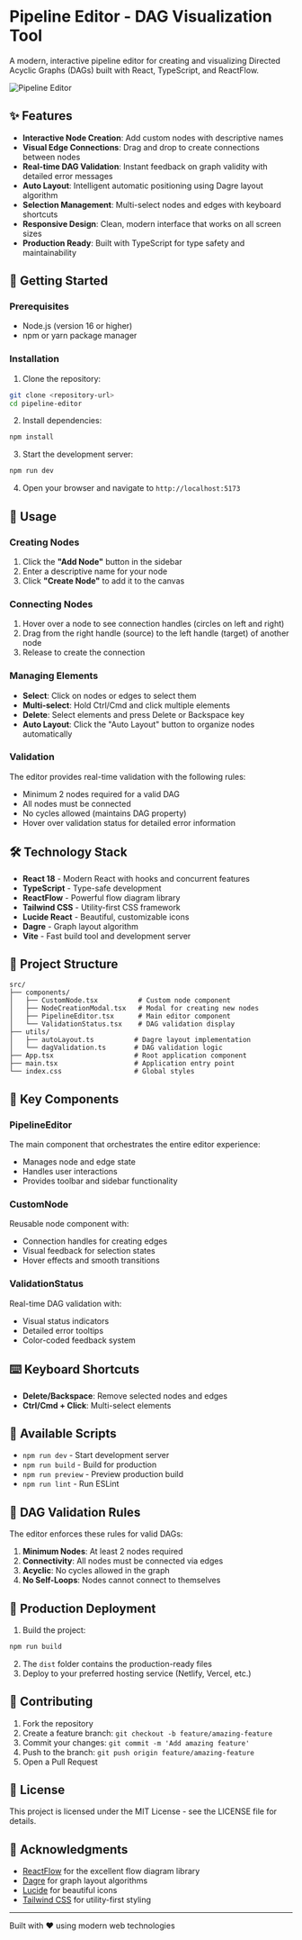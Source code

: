 # Pipeline Editor - DAG Visualization Tool

A modern, interactive pipeline editor for creating and visualizing Directed Acyclic Graphs (DAGs) built with React, TypeScript, and ReactFlow.

![Pipeline Editor](https://images.pexels.com/photos/3861969/pexels-photo-3861969.jpeg?auto=compress&cs=tinysrgb&w=1200&h=400&fit=crop)

## ✨ Features

- **Interactive Node Creation**: Add custom nodes with descriptive names
- **Visual Edge Connections**: Drag and drop to create connections between nodes
- **Real-time DAG Validation**: Instant feedback on graph validity with detailed error messages
- **Auto Layout**: Intelligent automatic positioning using Dagre layout algorithm
- **Selection Management**: Multi-select nodes and edges with keyboard shortcuts
- **Responsive Design**: Clean, modern interface that works on all screen sizes
- **Production Ready**: Built with TypeScript for type safety and maintainability

## 🚀 Getting Started

### Prerequisites

- Node.js (version 16 or higher)
- npm or yarn package manager

### Installation

1. Clone the repository:
```bash
git clone <repository-url>
cd pipeline-editor
```

2. Install dependencies:
```bash
npm install
```

3. Start the development server:
```bash
npm run dev
```

4. Open your browser and navigate to `http://localhost:5173`

## 🎯 Usage

### Creating Nodes
1. Click the **"Add Node"** button in the sidebar
2. Enter a descriptive name for your node
3. Click **"Create Node"** to add it to the canvas

### Connecting Nodes
1. Hover over a node to see connection handles (circles on left and right)
2. Drag from the right handle (source) to the left handle (target) of another node
3. Release to create the connection

### Managing Elements
- **Select**: Click on nodes or edges to select them
- **Multi-select**: Hold Ctrl/Cmd and click multiple elements
- **Delete**: Select elements and press Delete or Backspace key
- **Auto Layout**: Click the "Auto Layout" button to organize nodes automatically

### Validation
The editor provides real-time validation with the following rules:
- Minimum 2 nodes required for a valid DAG
- All nodes must be connected
- No cycles allowed (maintains DAG property)
- Hover over validation status for detailed error information

## 🛠️ Technology Stack

- **React 18** - Modern React with hooks and concurrent features
- **TypeScript** - Type-safe development
- **ReactFlow** - Powerful flow diagram library
- **Tailwind CSS** - Utility-first CSS framework
- **Lucide React** - Beautiful, customizable icons
- **Dagre** - Graph layout algorithm
- **Vite** - Fast build tool and development server

## 📁 Project Structure

```
src/
├── components/
│   ├── CustomNode.tsx          # Custom node component
│   ├── NodeCreationModal.tsx   # Modal for creating new nodes
│   ├── PipelineEditor.tsx      # Main editor component
│   └── ValidationStatus.tsx    # DAG validation display
├── utils/
│   ├── autoLayout.ts          # Dagre layout implementation
│   └── dagValidation.ts       # DAG validation logic
├── App.tsx                    # Root application component
├── main.tsx                   # Application entry point
└── index.css                  # Global styles
```

## 🎨 Key Components

### PipelineEditor
The main component that orchestrates the entire editor experience:
- Manages node and edge state
- Handles user interactions
- Provides toolbar and sidebar functionality

### CustomNode
Reusable node component with:
- Connection handles for creating edges
- Visual feedback for selection states
- Hover effects and smooth transitions

### ValidationStatus
Real-time DAG validation with:
- Visual status indicators
- Detailed error tooltips
- Color-coded feedback system

## ⌨️ Keyboard Shortcuts

- **Delete/Backspace**: Remove selected nodes and edges
- **Ctrl/Cmd + Click**: Multi-select elements

## 🔧 Available Scripts

- `npm run dev` - Start development server
- `npm run build` - Build for production
- `npm run preview` - Preview production build
- `npm run lint` - Run ESLint

## 🎯 DAG Validation Rules

The editor enforces these rules for valid DAGs:

1. **Minimum Nodes**: At least 2 nodes required
2. **Connectivity**: All nodes must be connected via edges
3. **Acyclic**: No cycles allowed in the graph
4. **No Self-Loops**: Nodes cannot connect to themselves

## 🚀 Production Deployment

1. Build the project:
```bash
npm run build
```

2. The `dist` folder contains the production-ready files
3. Deploy to your preferred hosting service (Netlify, Vercel, etc.)

## 🤝 Contributing

1. Fork the repository
2. Create a feature branch: `git checkout -b feature/amazing-feature`
3. Commit your changes: `git commit -m 'Add amazing feature'`
4. Push to the branch: `git push origin feature/amazing-feature`
5. Open a Pull Request

## 📝 License

This project is licensed under the MIT License - see the LICENSE file for details.

## 🙏 Acknowledgments

- [ReactFlow](https://reactflow.dev/) for the excellent flow diagram library
- [Dagre](https://github.com/dagrejs/dagre) for graph layout algorithms
- [Lucide](https://lucide.dev/) for beautiful icons
- [Tailwind CSS](https://tailwindcss.com/) for utility-first styling

---

Built with ❤️ using modern web technologies
